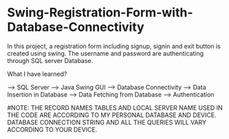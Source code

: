 # Swing-Registration-Form-with-Database-Connectivity
In this project, a registration form including signup, signin and exit button is created using swing. The username and password are authenticating through SQL server Database.



What I have learned?

--> SQL Server
--> Java Swing GUI
--> Database Connectivity
--> Data Insertion in Database
--> Data Fetching from Database
--> Authentication

#NOTE: THE RECORD NAMES TABLES AND LOCAL SERVER NAME USED IN THE CODE ARE ACCORDING TO MY PERSONAL DATABASE AND DEVICE. 
       DATABASE CONNECTION STRING AND ALL THE QUERIES WILL VARY ACCORDING TO YOUR DEVICE.
